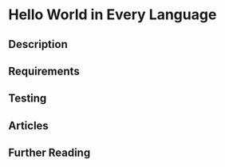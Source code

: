 # Hello World in Every Language

## Description

## Requirements

## Testing

## Articles

## Further Reading